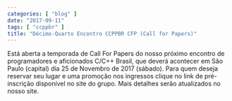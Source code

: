 ```yaml
---
categories: [ "blog" ]
date: "2017-09-11"
tags: [ "ccppbr" ]
title: "Décimo-Quarto Encontro CCPPBR CFP (Call for Papers)"
---
```

Está aberta a temporada de Call For Papers do nosso próximo encontro de programadores e aficionados C/C++ Brasil, que deverá acontecer em São Paulo (capital) dia 25 de Novembro de 2017 (sábado). Para quem deseja reservar seu lugar e uma promoção nos ingressos clique no link de pré-inscrição disponível no site do grupo. Mais detalhes serão atualizados no nosso site.
